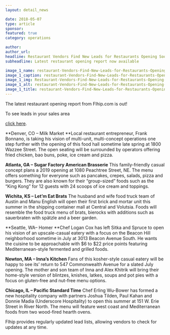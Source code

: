 ```yaml
---
layout: detail_news

date: 2018-05-07
type: article
sponsor:
featured: true
category: operations        

author:  
author_url: 
headline: Restaurant Vendors Find New Leads for Restaurants Opening Soon
subheadline: Latest restaurant opening report now available

image_1_name: restaurant-Vendors-Find-New-Leads-for-Restaurants-Opening-Soon-56216
image_1_caption: restaurant-Vendors-Find-New-Leads-for-Restaurants-Opening-Soon-56216
image_1_img: Restaurant-Vendors-Find-New-Leads-for-Restaurants-Opening-Soon-56216.jpg
image_1_alt: restaurant-Vendors-Find-New-Leads-for-Restaurants-Opening-Soon-56216
image_1_title: restaurant-Vendors-Find-New-Leads-for-Restaurants-Opening-Soon-56216
---
```

	
The latest restaurant opening report from Flhip.com is out!

<!--more-->To see leads in your sales area&nbsp;
[click here](http://www.flhip.com/).

**Denver, CO &ndash; Milk Market
**Local restaurant entrepreneur, Frank Bonnano, is taking his vision of multi-unit, multi-concept operations one step further with the opening of this food hall sometime late spring at 1800 Wazzee Street. The open seating will be surrounded by operators offering fried chicken, bao buns, poke, ice cream and pizza.

**Atlanta, GA &ndash; Sugar Factory American Brasserie**
This family-friendly casual concept plans a 2019 opening at 1080 Peachtree Street, NE. The menu offers something for everyone such as pancakes, crepes, salads, pizza and burgers. They are also known for their &ldquo;group-sized&rdquo; foods such as the &ldquo;King Kong&rdquo; for 12 guests with 24 scoops of ice cream and toppings.

**Wichita, KS &ndash; Let&rsquo;m Eat Brats**
The husband and wife food truck team of Austin and Manu English will open their first brick and mortar unit this summer in the shipping container mall at Central and Volutsia. Foods will resemble the food truck menu of brats, bierocks with additions such as sauerbraten with sp&auml;tzle and a beer garden.

**Seattle, WA&ndash; Homer
**Chef Logan Cox has left Sitka and Spruce to open his vision of an upscale-casual eatery with a focus on the Beacon Hill neighborhood sometime in July at 3013 Beacon Avenue South. He wants the cuisine to be approachable with $6 to $22 price points featuring Mediterranean-style fermented and grilled foods.

**Newton, MA &ndash; Inna&rsquo;s Kitchen**
Fans of this kosher-style casual eatery will be happy to see its&rsquo; return to 547 Commonwealth Avenue for a slated July opening. The mother and son team of Inna and Alex Khitrik will bring their home-style version of blintzes, knishes, latkes, soups and pot pies with a focus on gluten-free and nut-free menu options.

**Chicago, IL &ndash; Pacific Standard Time**
Chef Erling Wu-Bower has formed a new hospitality company with partners Joshua Tilden, Paul Kahan and Donnie Madia (Underscore Hospitality) to open this summer at 151 W. Erie Street in River North. The menu will feature west coast and Mediterranean foods from two wood-fired hearth ovens.

Flhip provides regularly updated lead lists, allowing vendors to check for updates at any time.